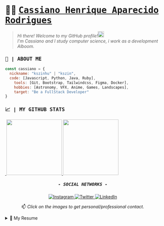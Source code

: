 
# 🐱‍💻 <samp><a href="https://www.linkedin.com/in/kszinhu">Cassiano Henrique Aparecido Rodrigues</a></samp>

>_Hi there! Welcome to my GitHub profile!<img width="20px" src="https://github.com/kszinhu/kszinhu/blob/master/sources/Hi.gif"><br>
I'm Cassiano and I study computer science, i work as a development Alboom._

### <samp>📃 | ABOUT ME</samp>

```javascript
const cassiano = {
  nickname: "kszinhu" | "kszin",
  code: [Javascript, Python, Java, Ruby],
	tools: [Git, Bootstrap, Tailwindcss, Figma, Docker],
	hobbies: [Astronomy, VFX, Anime, Games, Landscapes],
	target: "Be a FullStack Developer"
}
```

### <samp>📈 | MY GITHUB STATS</samp>
<div>
	<a href="https://github.com/kszinhu"><img href="https://github.com/kszinhu">
		<img height="180em" src="https://github-readme-stats.vercel.app/api?username=kszinhu&show_icons=true&theme=dark&count_private=true"/>
		<img height="180em" src="https://github-readme-stats.vercel.app/api/top-langs/?username=kszinhu&layout=compact&theme=dark"/>
	</a>
</div>

<h5 align="center"><samp>- SOCIAL NETWORKS -</samp></h5>
<p align="center">
	<a href="https://www.instagram.com/kszinhu">
	<img alt="Instagram" src="https://img.shields.io/badge/instagram-%23E4405F.svg?&style=for-the-badge&logo=instagram&logoColor=white" />
	</a>
	<a href="https://twitter.com/Kch0w1">
	<img alt="Twitter" src="https://img.shields.io/badge/Twitter%20-%231DA1F2.svg?&style=for-the-badge&logo=Twitter&logoColor=white"/>
	</a>
	<a href="https://www.linkedin.com/in/kszinhu">
	<img alt="LinkedIn" src="https://img.shields.io/badge/linkedin%20-%230077B5.svg?&style=for-the-badge&logo=linkedin&logoColor=white"/>
	</a>
</p>
<p align="center">📫<i> Click on the images to get personal/professional contact.</i></p>

<!-- MORE INFO -->

<details>
  <summary>📃 My Resume</summary>

## Education

- 📖 **Computer Science**\
📆 2020 - Currently\
📍 **UNESP - Universidade Universidade Estadual Paulista** - Bauru, Brazil

## Experience


- 👨‍💼 **Administrative Assistant**\
📆 2018 - 2020\
📍 **RAÍZEN S.A** - Barra Bonita/SP, Brazil

<img align="right" src="https://img.shields.io/badge/Microsoft%20Excel-217346?logo=microsoft-excel&logoColor=white" />
<img align="right" src="https://img.shields.io/badge/Microsoft%20Office-D83B01?logo=microsoft-office&logoColor=white" />
<img align="right" src="https://img.shields.io/badge/SAP-0FAAFF?logo=sap&logoColor=white" />
<img align="right" src="https://img.shields.io/badge/Windows-0078D6?logo=windows&logoColor=white" />

---

- 👨‍💻 **Development intern**\
📆 2021 - Currently\
📍 **Alboom** - Jau/SP, Brazil

<img align="right" src="https://img.shields.io/badge/React-20232A?&logo=react&logoColor=61DAFB" />
<img align="right" src="https://img.shields.io/badge/AngularJS-E23237?&logo=angularjs&logoColor=white" />
<img align="right" src="https://img.shields.io/badge/Bootstrap-563D7C?&logo=bootstrap&logoColor=white" />
<img align="right" src="https://img.shields.io/badge/HTML5-E34F26?&logo=html5&logoColor=white" />
<img align="right" src="https://img.shields.io/badge/CSS3-1572B6?&logo=css3&logoColor=white" />
<img align="right" src="https://img.shields.io/badge/(My)SQL-4479A1?logo=mysql&logoColor=white" />
<img align="right" src="https://img.shields.io/badge/JavaScript-323330?logo=javascript&logoColor=F7DF1E" />
<img align="right" src="https://img.shields.io/badge/Ruby-CC342D?&logo=ruby&logoColor=white" />

	

--- 

<!--## Skills

<img align="right" src="https://img.shields.io/badge/(My)SQL-4479A1?logo=mysql&logoColor=white" />
<img align="right" src="https://img.shields.io/badge/BASH-4EAA25?logo=gnu-bash&logoColor=white" />
<img align="right" src="https://img.shields.io/badge/PHP-777BB4?logo=php&logoColor=white" />
<img align="right" src="https://img.shields.io/badge/Go-00ADD8?logo=go&logoColor=white" />
<img align="right" src="https://img.shields.io/badge/Python-3776AB?logo=python&logoColor=white" />
<img align="right" src="https://img.shields.io/badge/C Sharp-239120?logo=c-sharp&logoColor=white" />
<img align="right" src="https://img.shields.io/badge/C++-00599C?logo=c%2B%2B&logoColor=white" />
<img align="right" src="https://img.shields.io/badge/C-A8B9CC?logo=c&logoColor=white" />

**Programming**

<img align="right" src="https://img.shields.io/badge/Arch-1793D1?logo=arch-linux&logoColor=white" />
<img align="right" src="https://img.shields.io/badge/Fedora-294172?logo=fedora&logoColor=white" />
<img align="right" src="https://img.shields.io/badge/Debian-A81D33?logo=debian&logoColor=white" />
<img align="right" src="https://img.shields.io/badge/Ubuntu-E95420?logo=ubuntu&logoColor=white" />
<img align="right" src="https://img.shields.io/badge/Windows-0078D6?logo=windows&logoColor=white" />

**Operating Systems** -->
</details>
